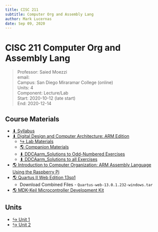 ```yaml
---
title: CISC 211
subtitle: Computer Org and Assembly Lang
author: Mark Lucernas
date: Sep 09, 2020
---
```



# CISC 211 Computer Org and Assembly Lang
> Professor: Saied Moezzi<br>
> email: <br>
> Campus: San Diego Miraramar College (online)<br>
> Units: 4<br>
> Component: Lecture/Lab<br>
> Start: 2020-10-12 (late start)<br>
> End: 2020-12-14<br>


## Course Materials

- [⬇ Syllabus](file:../../../files/fall-2020/CISC-211/cisc-211_syllabus.pdf)
- [⬇ Digital Design and Computer Architecture: ARM Edition](file:../../../files/fall-2020/CISC-211/DDCAarm.pdf)
  * [↪ Lab Materials](lab_materials)
  * [🌎 Companion Materials](https://booksite.elsevier.com/9780128000564/?ISBN=9780128000564)
  * [⬇ DDCAarm_Solutions to Odd-Numbered Exercises](file:../../../files/fall-2020/CISC-211/DDCAarm_solutions_odd.pdf)
  * [⬇ DDCAarm_Solutions to all Exercises](file:../../../files/fall-2020/CISC-211/DDCAarm_solutions_all.pdf)
- [🌎 Introduction to Computer Organization: ARM Assembly Language Using the Raspberry Pi](https://bob.cs.sonoma.edu/IntroCompOrg-RPi/intro-co-rpi.html)
- [🌎 Quartus II Web Edition 13sp1](https://fpgasoftware.intel.com/13.0sp1/?edition=web&platform=windows&download_manager=dlm3)
  * Download Combined Files - `Quartus-web-13.0.1.232-windows.tar`
- [🌎 MDK-Keil Microcontroller Development Kit](http://www2.keil.com/mdk5/install)

## Units

- [↪ Unit 1](unit-1/index)
- [↪ Unit 2](unit-2/index)

